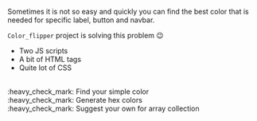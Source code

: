 

<p>Sometimes it is not so easy and quickly you can find the best color that is needed for specific label, button and navbar.</p>

<code>Color_flipper</code> project is solving this problem :wink:
<ul>
<li>Two JS scripts</li>
<li>A bit of HTML tags</li>
<li>Quite lot of CSS</li>
</ul>
<br>
<div>
:heavy_check_mark: Find your simple color
<br>
:heavy_check_mark: Generate hex colors
<br>
:heavy_check_mark: Suggest your own for array collection
</div>
